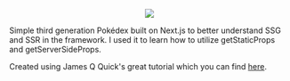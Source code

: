<p align="center">
  <img src="https://user-images.githubusercontent.com/80700338/157718360-1bc2618e-508d-4bdc-8faa-178d1f4ae4e9.gif" />
</p>

Simple third generation Pokédex built on Next.js to better understand SSG and SSR in the framework. I used it to learn how to utilize getStaticProps and getServerSideProps.

Created using James Q Quick's great tutorial which you can find <a href="https://www.youtube.com/watch?v=LMRAEUPkFXI">here</a>.
